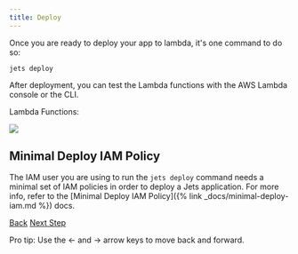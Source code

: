 ```yaml
---
title: Deploy
---
```


Once you are ready to deploy your app to lambda, it's one command to do so:

    jets deploy

After deployment, you can test the Lambda functions with the AWS Lambda console or the CLI.

Lambda Functions:

![](/img/quick-start/demo-lambda-functions.png)

## Minimal Deploy IAM Policy

The IAM user you are using to run the `jets deploy` command needs a minimal set of IAM policies in order to deploy a Jets application. For more info, refer to the [Minimal Deploy IAM Policy]({% link _docs/minimal-deploy-iam.md %}) docs.

<a id="prev" class="btn btn-basic" href="{% link _docs/repl-console.md %}">Back</a>
<a id="next" class="btn btn-primary" href="{% link _docs/jets-call.md %}">Next Step</a>
<p class="keyboard-tip">Pro tip: Use the <- and -> arrow keys to move back and forward.</p>
